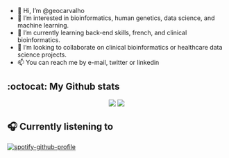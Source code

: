 - 👋 Hi, I’m @geocarvalho
- 👀 I’m interested in bioinformatics, human genetics, data science, and machine learning.
- 🌱 I’m currently learning back-end skills, french, and clinical bioinformatics.
- 💞️ I’m looking to collaborate on clinical bioinformatics or healthcare data science projects.
- 📫 You can reach me by e-mail, twitter or linkedin

## :octocat: My Github stats

<p align="center">

<img src="https://github-readme-stats.vercel.app/api?username=geocarvalho&count_private=true&show_icons=true&theme=vue&hide_title=True">
<img src="https://github-readme-stats.vercel.app/api/top-langs/?username=geocarvalho&hide=html&theme=vue&layout=compact">

## :headphones: Currently listening to 

[![spotify-github-profile](https://spotify-github-profile.vercel.app/api/view?uid=geo[andah&cover_image=true&theme=novatorem)](https://github.com/kittinan/spotify-github-profile)
</p>
<!---
geocarvalho/geocarvalho is a ✨ special ✨ repository because its `README.md` (this file) appears on your GitHub profile.
You can click the Preview link to take a look at your changes.
--->
